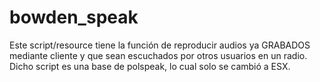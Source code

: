 # bowden_speak
Este script/resource tiene la función de reproducir audios ya GRABADOS mediante cliente y que sean escuchados por otros usuarios en un radio. Dicho script es una base de polspeak, lo cual solo se cambió a ESX.
